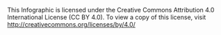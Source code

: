 This Infographic is licensed under the Creative Commons Attribution 4.0 International License (CC BY 4.0).
To view a copy of this license, visit http://creativecommons.org/licenses/by/4.0/
